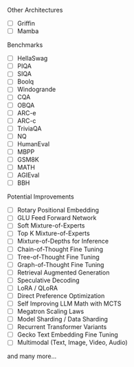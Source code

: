 

Other Architectures

- [ ] Griffin
- [ ] Mamba

Benchmarks

- [ ] HellaSwag
- [ ] PIQA
- [ ] SIQA
- [ ] Boolq
- [ ] Windogrande
- [ ] CQA
- [ ] OBQA
- [ ] ARC-e
- [ ] ARC-c
- [ ] TriviaQA
- [ ] NQ
- [ ] HumanEval
- [ ] MBPP
- [ ] GSM8K
- [ ] MATH
- [ ] AGIEval
- [ ] BBH

Potential Improvements

- [ ] Rotary Positional Embedding
- [ ] GLU Feed Forward Network
- [ ] Soft Mixture-of-Experts
- [ ] Top K Mixture-of-Experts
- [ ] Mixture-of-Depths for Inference
- [ ] Chain-of-Thought Fine Tuning
- [ ] Tree-of-Thought Fine Tuning
- [ ] Graph-of-Thought Fine Tuning
- [ ] Retrieval Augmented Generation
- [ ] Speculative Decoding
- [ ] LoRA / QLoRA
- [ ] Direct Preference Optimization
- [ ] Self Improving LLM Math with MCTS
- [ ] Megatron Scaling Laws
- [ ] Model Sharding / Data Sharding
- [ ] Recurrent Transformer Variants
- [ ] Gecko Text Embedding Fine Tuning
- [ ] Multimodal (Text, Image, Video, Audio)

and many more...

